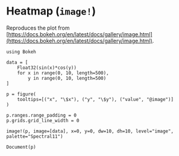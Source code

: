 # Heatmap (`image!`)

Reproduces the plot from [https://docs.bokeh.org/en/latest/docs/gallery/image.html](https://docs.bokeh.org/en/latest/docs/gallery/image.html).

```@example
using Bokeh

data = [
    Float32(sin(x)*cos(y))
    for x in range(0, 10, length=500),
        y in range(0, 10, length=500)
]

p = figure(
    tooltips=[("x", "\$x"), ("y", "\$y"), ("value", "@image")]
)

p.ranges.range_padding = 0
p.grids.grid_line_width = 0

image!(p, image=[data], x=0, y=0, dw=10, dh=10, level="image", palette="Spectral11")

Document(p)
```

